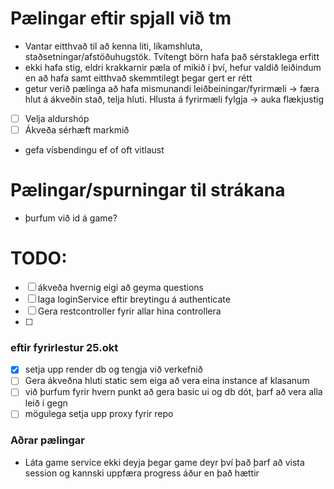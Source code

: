 # Pælingar eftir spjall við tm
- Vantar eitthvað til að kenna liti, líkamshluta, staðsetningar/afstöðuhugstök. Tvítengt börn hafa það sérstaklega erfitt
- ekki hafa stig, eldri krakkarnir pæla of mikið í því, hefur valdið leiðindum en að hafa samt eitthvað skemmtilegt þegar gert er rétt
- getur verið pælinga að hafa mismunandi leiðbeiningar/fyrirmæli  -> færa hlut á ákveðin stað, telja hluti. Hlusta á fyrirmæli fylgja -> auka flækjustig
- [ ] Velja aldurshóp
- [ ] Ákveða sérhæft markmið
- gefa vísbendingu ef of oft vitlaust

# Pælingar/spurningar til strákana
- þurfum við id á game?

# TODO:
- [ ] ákveða hvernig eigi að geyma questions
- [ ] laga loginService eftir breytingu á authenticate
- [ ] Gera restcontroller fyrir allar hina controllera 
- [ ] 
### eftir fyrirlestur 25.okt
- [x] setja upp render db og tengja við verkefnið
- [ ] Gera ákveðna hluti static sem eiga að vera eina instance af klasanum
- [ ] við þurfum fyrir hvern punkt að gera basic ui og db dót, þarf að vera alla leið í gegn
- [ ] mögulega setja upp proxy fyrir repo

### Aðrar pælingar
- Láta game service ekki deyja þegar game deyr því það þarf að vista session og kannski uppfæra progress áður en það hættir
